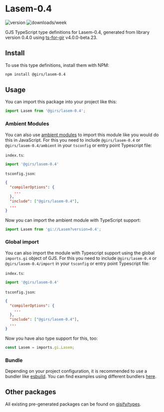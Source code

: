 
# Lasem-0.4

![version](https://img.shields.io/npm/v/@girs/lasem-0.4)
![downloads/week](https://img.shields.io/npm/dw/@girs/lasem-0.4)


GJS TypeScript type definitions for Lasem-0.4, generated from library version 0.4.0 using [ts-for-gir](https://github.com/gjsify/ts-for-gir) v4.0.0-beta.23.


## Install

To use this type definitions, install them with NPM:
```bash
npm install @girs/lasem-0.4
```

## Usage

You can import this package into your project like this:
```ts
import Lasem from '@girs/lasem-0.4';
```

### Ambient Modules

You can also use [ambient modules](https://github.com/gjsify/ts-for-gir/tree/main/packages/cli#ambient-modules) to import this module like you would do this in JavaScript.
For this you need to include `@girs/lasem-0.4` or `@girs/lasem-0.4/ambient` in your `tsconfig` or entry point Typescript file:

`index.ts`:
```ts
import '@girs/lasem-0.4'
```

`tsconfig.json`:
```json
{
  "compilerOptions": {
    ...
  },
  "include": ["@girs/lasem-0.4"],
  ...
}
```

Now you can import the ambient module with TypeScript support: 

```ts
import Lasem from 'gi://Lasem?version=0.4';
```

### Global import

You can also import the module with Typescript support using the global `imports.gi` object of GJS.
For this you need to include `@girs/lasem-0.4` or `@girs/lasem-0.4/import` in your `tsconfig` or entry point Typescript file:

`index.ts`:
```ts
import '@girs/lasem-0.4'
```

`tsconfig.json`:
```json
{
  "compilerOptions": {
    ...
  },
  "include": ["@girs/lasem-0.4"],
  ...
}
```

Now you have also type support for this, too:

```ts
const Lasem = imports.gi.Lasem;
```

### Bundle

Depending on your project configuration, it is recommended to use a bundler like [esbuild](https://esbuild.github.io/). You can find examples using different bundlers [here](https://github.com/gjsify/ts-for-gir/tree/main/examples).

## Other packages

All existing pre-generated packages can be found on [gjsify/types](https://github.com/gjsify/types).

